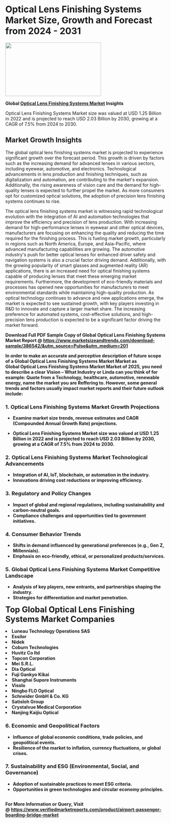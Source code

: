 <H1>Optical Lens Finishing Systems Market Size, Growth and Forecast from 2024 - 2031</H1><img class="aligncenter size-medium wp-image-584254" src="https://thirdeyenews.in/wp-content/uploads/2024/09/Global-Market-Research-300x168.jpeg" alt="" width="300" height="168" /><p><strong>Global&nbsp;<a href="https://www.marketsizeandtrends.com/download-sample/386542/&amp;utm_source=Pulse&amp;utm_medium=201">Optical Lens Finishing Systems Market</a> Insights</strong></p><p>Optical Lens Finishing Systems Market size was valued at USD 1.25 Billion in 2022 and is projected to reach USD 2.03 Billion by 2030, growing at a CAGR of 7.5% from 2024 to 2030.</p><p><h2>Market Growth Insights</h2> <p>The global optical lens finishing systems market is projected to experience significant growth over the forecast period. This growth is driven by factors such as the increasing demand for advanced lenses in various sectors, including eyewear, automotive, and electronics. Technological advancements in lens production and finishing techniques, such as digitalization and automation, are contributing to the market's expansion. Additionally, the rising awareness of vision care and the demand for high-quality lenses is expected to further propel the market. As more consumers opt for customized optical solutions, the adoption of precision lens finishing systems continues to rise.</p> <p><strong></strong></p> <p>The optical lens finishing systems market is witnessing rapid technological evolution with the integration of AI and automation technologies that improve the efficiency and precision of lens production. With increasing demand for high-performance lenses in eyewear and other optical devices, manufacturers are focusing on enhancing the quality and reducing the time required for the finishing process. This is fueling market growth, particularly in regions such as North America, Europe, and Asia-Pacific, where advanced manufacturing capabilities are growing. The automotive industry's push for better optical lenses for enhanced driver safety and navigation systems is also a crucial factor driving demand. Additionally, with the growing popularity of smart glasses and augmented reality (AR) applications, there is an increased need for optical finishing systems capable of producing lenses that meet these emerging market requirements. Furthermore, the development of eco-friendly materials and processes has opened new opportunities for manufacturers to meet environmental standards while maintaining high-quality production. As optical technology continues to advance and new applications emerge, the market is expected to see sustained growth, with key players investing in R&D to innovate and capture a larger market share. The increasing preference for automated systems, cost-effective solutions, and high-precision lens production is expected to be a significant factor driving the market forward. <p><strong></p><p><span class=""><strong>Download Full PDF Sample Copy of Global Optical Lens Finishing Systems Market Report</strong> @ <a href="https://www.marketsizeandtrends.com/download-sample/386542/&amp;utm_source=Pulse&amp;utm_medium=201" target="_blank">https://www.marketsizeandtrends.com/download-sample/386542/&amp;utm_source=Pulse&amp;utm_medium=201</a></span></p><p>In order to make an accurate and perceptive description of future scope of a Global&nbsp;Optical Lens Finishing Systems Market Market as Global&nbsp;Optical Lens Finishing Systems Market Market of 2025, you need to describe a clear Vision &ndash; What Industry or Linda can you think of for example: Quote from a Technology, healthcare, automotive, renewable energy, name the market you are Reffering to. However, some general trends and factors usually impact market reports and their future outlook include:</p><h3>1.&nbsp;<strong>Optical Lens Finishing Systems Market Growth Projections</strong></h3><ul><li>Examine market size trends, revenue estimates and CAGR (Compounded Annual Growth Rate) projections.</li><li><p>Optical Lens Finishing Systems Market size was valued at USD 1.25 Billion in 2022 and is projected to reach USD 2.03 Billion by 2030, growing at a CAGR of 7.5% from 2024 to 2030.</p></li></ul><h3>2.&nbsp;<strong>Optical Lens Finishing Systems Market Technological Advancements</strong></h3><ul><li>Integration of AI, IoT, blockchain, or automation in the industry.</li><li>Innovations driving cost reductions or improving efficiency.</li></ul><h3>3.&nbsp;<strong>Regulatory and Policy Changes</strong></h3><ul><li>Impact of global and regional regulations, including sustainability and carbon-neutral goals.</li><li>Compliance challenges and opportunities tied to government initiatives.</li></ul><h3>4.&nbsp;<strong>Consumer Behavior Trends</strong></h3><ul><li>Shifts in demand influenced by generational preferences (e.g., Gen Z, Millennials).</li><li>Emphasis on eco-friendly, ethical, or personalized products/services.</li></ul><h3>5.&nbsp;<strong>Global Optical Lens Finishing Systems Market Competitive Landscape</strong></h3><ul><li>Analysis of key players, new entrants, and partnerships shaping the industry.</li><li>Strategies for differentiation and market penetration.</li></ul><p data-pm-slice="1 1 []"><span style="color: inherit; font-family: inherit; font-size: 25px;">Top Global Optical Lens Finishing Systems Market Companies</span></p><div class="" data-test-id=""><p><li>Luneau Technology Operations SAS</li><li> Essilor</li><li> Nidek</li><li> Coburn Technologies</li><li> Huvitz Co ltd</li><li> Topcon Corporation</li><li> Mei S.R.L.</li><li> Dia Optical</li><li> Fuji Gankyo Kikai</li><li> Shanghai Supore Instruments</li><li> Visslo</li><li> Ningbo FLO Optical</li><li> Schneider GmbH & Co. KG</li><li> Satisloh Group</li><li> Crystalvue Medical Corporation</li><li> Nanjing Kaijiu Optical</li></p></div><h3>6.&nbsp;<strong>Economic and Geopolitical Factors</strong></h3><ul><li>Influence of global economic conditions, trade policies, and geopolitical events.</li><li>Resilience of the market to inflation, currency fluctuations, or global crises.</li></ul><h3>7.&nbsp;<strong>Sustainability and ESG (Environmental, Social, and Governance)</strong></h3><ul><li>Adoption of sustainable practices to meet ESG criteria.</li><li>Opportunities in green technologies and circular economy principles.</li></ul><h2><strong style="font-size: 14px;">For More Information or Query, Visit @&nbsp;</strong><a style="background-color: #ffffff; font-size: 14px;" href="https://www.marketsizeandtrends.com/report/optical-lens-finishing-systems-market/" target="_blank">https://www.verifiedmarketreports.com/product/airport-passenger-boarding-bridge-market</a></h2>
